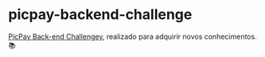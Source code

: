 # picpay-backend-challenge

<a href="https://github.com/PicPay/picpay-desafio-backend">PicPay Back-end Challengey</a>, realizado para adquirir novos conhecimentos. 📚
